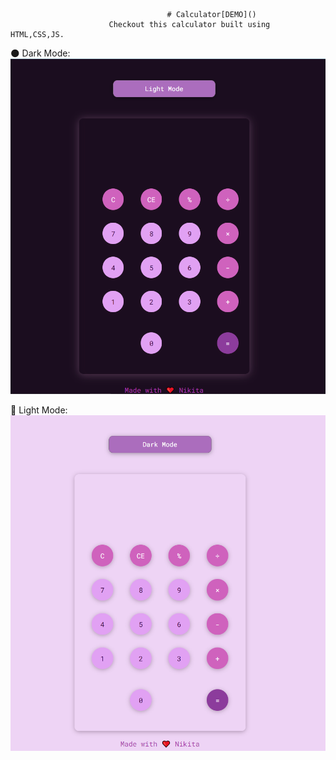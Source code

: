                                        # Calculator[DEMO]()
                          Checkout this calculator built using HTML,CSS,JS.

🌑 Dark Mode:
![](images/dark.png)

🔆 Light Mode:
![](images/light.png)

